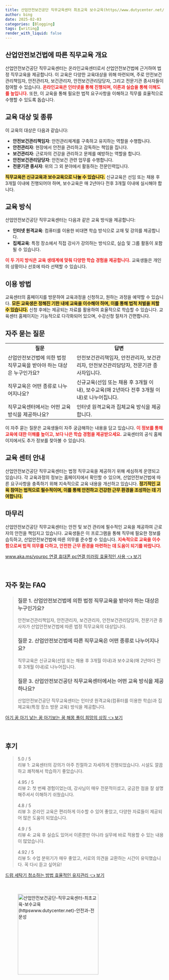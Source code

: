 ```yaml
---
title: 산업안전보건공단 직무교육센터 최초교육 보수교육(https//www.dutycenter.net/) 안전과 전문성
author: bing
date: 2025-02-03
categories: [Blogging]
tags: [writing]
render_with_liquid: false
---
```



<h2 id='산업안전보건법에 따른 직무교육 개요'>산업안전보건법에 따른 직무교육 개요</h2>

<p>산업안전보건공단 직무교육센터는 온라인교육센터로서 산업안전보건법에 근거하여 법정 직무교육을 제공합니다. 이 교육은 다양한 교육대상을 위해 마련되며, 주로 안전보건관리책임자, 안전관리자, 보건관리자, 안전보건관리담당자, 그리고 전문기관 종사자들이 참여할 수 있습니다. <b><span style="color: #ee2323;">온라인교육은 인터넷을 통해 진행되며, 이론과 실습을 통해 이해도를 높입니다.</span></b> 또한, 이 교육을 통해 필요한 법적 요구사항을 이해하고 직무를 효율적으로 수행할 수 있도록 돕습니다.</p>

<h2 id='교육 대상 및 종류'>교육 대상 및 종류</h2>

<p>이 교육의 대상은 다음과 같습니다:</p>

<ul>
    <li><b>안전보건관리책임자</b>: 안전관리체계를 구축하고 유지하는 역할을 수행합니다.</li>
    <li><b>안전관리자</b>: 현장에서 안전을 관리하고 감독하는 책임을 집니다.</li>
    <li><b>보건관리자</b>: 근로자의 건강을 관리하고 문제를 예방하는 역할을 합니다.</li>
    <li><b>안전보건관리담당자</b>: 안전보건 관련 업무를 수행합니다.</li>
    <li><b>전문기관 종사자</b>: 위의 그 외 분야에서 활동하는 전문인력입니다.</li>
</ul>

<p><b><span style="background-color: #ffe066;">직무교육은 신규교육과 보수교육으로 나눌 수 있습니다.</span></b> 신규교육은 선임 또는 채용 후 3개월 이내에 진행되어야 하며, 보수교육은 매 2년마다 전후 3개월 이내에 실시해야 합니다.</p>

<h2 id='교육 방식'>교육 방식</h2>

<p>산업안전보건공단 직무교육센터는 다음과 같은 교육 방식을 제공합니다:</p>

<ul>
    <li><b>인터넷 원격교육</b>: 컴퓨터를 이용한 비대면 학습 방식으로 교재 및 강의를 제공합니다.</li>
    <li><b>집체교육</b>: 특정 장소에서 직접 강사가 강의하는 방식으로, 실습 및 그룹 활동이 포함될 수 있습니다.</li>
</ul>

<p><b><span style="color: #ee2323;">이 두 가지 방식은 교육 생태계에 맞춰 다양한 학습 경험을 제공합니다.</span></b> 교육생들은 개인의 상황이나 선호에 따라 선택할 수 있습니다.</p>

<h2 id='이용 방법'>이용 방법</h2>

<p>교육센터의 홈페이지를 방문하여 교육과정을 신청하고, 원하는 과정을 예약할 수 있습니다. <b><span style="background-color: #ffe066;">모든 교육생은 정해진 기한 내에 교육을 이수해야 하며, 이를 통해 법적 처벌을 피할 수 있습니다.</span></b> 신청 후에는 제공되는 자료를 활용하여 효율적으로 학습할 수 있습니다. 교육센터 홈페이지는 기능적으로 다각화되어 있으며, 수강신청 절차가 간편합니다.</p>

<h2 id='자주 묻는 질문'>자주 묻는 질문</h2>

<table>
    <tr>
        <td style="text-align: center; height: 17px;"><b>질문</b></td>
        <td style="text-align: center; height: 17px;"><b>답변</b></td>
    </tr>
    <tr>
        <td>산업안전보건법에 의한 법정 직무교육을 받아야 하는 대상은 누구인가요?</td>
        <td>안전보건관리책임자, 안전관리자, 보건관리자, 안전보건관리담당자, 전문기관 종사자입니다.</td>
    </tr>
    <tr>
        <td>직무교육은 어떤 종류로 나누어지나요?</td>
        <td>신규교육(선임 또는 채용 후 3개월 이내), 보수교육(매 2년마다 전후 3개월 이내)로 나누어집니다.</td>
    </tr>
    <tr>
        <td>직무교육센터에서는 어떤 교육 방식을 제공하나요?</td>
        <td>인터넷 원격교육과 집체교육 방식을 제공합니다.</td>
    </tr>
</table>

<p>이 자주 묻는 질문은 교육생들이 자주 궁금해하는 내용을 담고 있습니다. <b><span style="color: #ee2323;">이 정보를 통해 교육에 대한 이해를 높이고, 보다 나은 학습 경험을 제공받으세요.</span></b> 교육센터의 공식 홈페이지에서도 추가 정보를 찾아볼 수 있습니다.</p>

<h2 id='교육 센터 안내'>교육 센터 안내</h2>

<p>산업안전보건공단 직무교육센터는 법정 직무교육을 제공하기 위해 세심하게 운영되고 있습니다. 각 교육과정의 정보는 홈페이지에서 확인할 수 있으며, 산업안전보건법에 따른 요구사항을 충족하기 위해 지속적으로 교육 내용을 개선하고 있습니다. <b><span style="background-color: #ffe066;">정기적인 교육 참여는 법적으로 필수적이며, 이를 통해 안전하고 건강한 근무 환경을 조성하는 데 기여합니다.</span></b></p>

<h2 id='마무리'>마무리</h2>

<p>산업안전보건공단 직무교육센터는 안전 및 보건 관리에 필수적인 교육을 제공하여 근로자의 안전을 책임지고 있습니다. 교육생들은 이 프로그램을 통해 직무에 필요한 정보를 습득하고, 산업안전보건법에 따른 의무를 준수할 수 있습니다. <b><span style="color: #ee2323;">지속적으로 교육을 이수함으로써 법적 의무를 다하고, 안전한 근무 환경을 마련하는 데 도움이 되기를 바랍니다.</span></b></p>


<p><a class="click-button" title="www.aka.ms/yourpc 연결 휴대폰 pc연결 미러링 효율적인 사용" href="https://adkhouse.github.io/posts/www.aka.msyourpc-%EC%97%B0%EA%B2%B0-%ED%9C%B4%EB%8C%80%ED%8F%B0-pc%EC%97%B0%EA%B2%B0-%EB%AF%B8%EB%9F%AC%EB%A7%81-%ED%9A%A8%EC%9C%A8%EC%A0%81%EC%9D%B8-%EC%82%AC%EC%9A%A9/" rel="dofollow">www.aka.ms/yourpc 연결 휴대폰 pc연결 미러링 효율적인 사용 👈 보기</a></p><br>
<h2 id='자주_찾는_FAQ'>자주 찾는 FAQ</h2>
<div itemscope="" itemtype="https://schema.org/FAQPage"> 
<blockquote> 
<div itemscope="" itemprop="mainEntity" itemtype="https://schema.org/Question"> 
<h3 itemprop="name">질문 1. 산업안전보건법에 의한 법정 직무교육을 받아야 하는 대상은 누구인가요?</h3> 
<div itemscope="" itemprop="acceptedAnswer" itemtype="https://schema.org/Answer"> 
<span itemprop="text"> 
<p>안전보건관리책임자, 안전관리자, 보건관리자, 안전보건관리담당자, 전문기관 종사자가 산업안전보건법에 따른 법정 직무교육의 대상입니다.</p> 
</span> 
</div> 
</div> 
<div itemscope="" itemprop="mainEntity" itemtype="https://schema.org/Question"> 
<h3 itemprop="name">질문 2. 산업안전보건법에 따른 직무교육은 어떤 종류로 나누어지나요?</h3> 
<div itemscope="" itemprop="acceptedAnswer" itemtype="https://schema.org/Answer"> 
<span itemprop="text"> 
<p>직무교육은 신규교육(선임 또는 채용 후 3개월 이내)과 보수교육(매 2년마다 전후 3개월 이내)로 나누어집니다.</p> 
</span> 
</div> 
</div> 
<div itemscope="" itemprop="mainEntity" itemtype="https://schema.org/Question"> 
<h3 itemprop="name">질문 3. 산업안전보건공단 직무교육센터에서는 어떤 교육 방식을 제공하나요?</h3> 
<div itemscope="" itemprop="acceptedAnswer" itemtype="https://schema.org/Answer"> 
<span itemprop="text"> 
<p>산업안전보건공단 직무교육센터는 인터넷 원격교육(컴퓨터를 이용한 학습)과 집체교육(특정 장소 방문 교육) 방식을 제공합니다.</p> 
</span> 
</div> 
</div> 
</blockquote> 
</div>
<p><a class="click-button" title="아기 꿈 아기 낳는 꿈 아기보는 꿈 해몽 풀이 희망의 상징" href="https://adkhouse.github.io/posts/%EC%95%84%EA%B8%B0-%EA%BF%88-%EC%95%84%EA%B8%B0-%EB%82%B3%EB%8A%94-%EA%BF%88-%EC%95%84%EA%B8%B0%EB%B3%B4%EB%8A%94-%EA%BF%88-%ED%95%B4%EB%AA%BD-%ED%92%80%EC%9D%B4-%ED%9D%AC%EB%A7%9D%EC%9D%98-%EC%83%81%EC%A7%95/" rel="dofollow">아기 꿈 아기 낳는 꿈 아기보는 꿈 해몽 풀이 희망의 상징 👈 보기</a></p><br>
<h2 id='후기'>후기</h2>
<div itemscope itemtype="https://schema.org/Product">
  <blockquote>
  <div itemprop="review" itemscope itemtype="https://schema.org/Review">
      <div itemprop="reviewRating" itemscope itemtype="https://schema.org/Rating"> <span itemprop="ratingValue">5.0</span> / <span itemprop="bestRating">5</span> </div>
      <span itemprop="reviewBody">리뷰 1: 교육센터의 강의가 아주 친절하고 자세하게 진행되었습니다. 시설도 깔끔하고 쾌적해서 학습하기 좋았습니다.</span>
  </div>
  <br>
  <div itemprop="review" itemscope itemtype="https://schema.org/Review">
      <div itemprop="reviewRating" itemscope itemtype="https://schema.org/Rating"> <span itemprop="ratingValue">4.95</span> / <span itemprop="bestRating">5</span> </div>
      <span itemprop="reviewBody">리뷰 2: 첫 번째 경험이었는데, 강사님이 매우 전문적이셨고, 궁금한 점을 잘 설명해주셔서 이해하기 쉬웠습니다.</span>
  </div>
  <br>
  <div itemprop="review" itemscope itemtype="https://schema.org/Review">
      <div itemprop="reviewRating" itemscope itemtype="https://schema.org/Rating"> <span itemprop="ratingValue">4.8</span> / <span itemprop="bestRating">5</span> </div>
      <span itemprop="reviewBody">리뷰 3: 온라인 교육은 편리하게 이수할 수 있어 좋았고, 다양한 자료들이 제공되어 많은 도움이 되었습니다.</span>
  </div>
  <br>
  <div itemprop="review" itemscope itemtype="https://schema.org/Review">
      <div itemprop="reviewRating" itemscope itemtype="https://schema.org/Rating"> <span itemprop="ratingValue">4.9</span> / <span itemprop="bestRating">5</span> </div>
      <span itemprop="reviewBody">리뷰 4: 교육 후 실습도 있어서 이론뿐만 아니라 실무에 바로 적용할 수 있는 내용이 많았습니다.</span>
  </div>
  <br>
  <div itemprop="review" itemscope itemtype="https://schema.org/Review">
      <div itemprop="reviewRating" itemscope itemtype="https://schema.org/Rating"> <span itemprop="ratingValue">4.92</span> / <span itemprop="bestRating">5</span> </div>
      <span itemprop="reviewBody">리뷰 5: 수업 분위기가 매우 좋았고, 서로의 의견을 교환하는 시간이 유익했습니다. 꼭 다시 듣고 싶어요!</span>
  </div>
  </blockquote>
</div>
<p><a class="click-button" title="드럼 세탁기 청소하는 방법 효율적인 유지관리" href="https://adkhouse.github.io/posts/%EB%93%9C%EB%9F%BC-%EC%84%B8%ED%83%81%EA%B8%B0-%EC%B2%AD%EC%86%8C%ED%95%98%EB%8A%94-%EB%B0%A9%EB%B2%95-%ED%9A%A8%EC%9C%A8%EC%A0%81%EC%9D%B8-%EC%9C%A0%EC%A7%80%EA%B4%80%EB%A6%AC/" rel="dofollow">드럼 세탁기 청소하는 방법 효율적인 유지관리 👈 보기</a></p><br>
<figure class="image"><img src="https://adkhouse.github.io/assets/img/thumbnail/산업안전보건공단-직무교육센터-최초교육-보수교육(httpswww.dutycenter.net)-안전과-전문성.webp" alt="산업안전보건공단-직무교육센터-최초교육-보수교육(httpswww.dutycenter.net)-안전과-전문성" width="256" height="256"></figure>